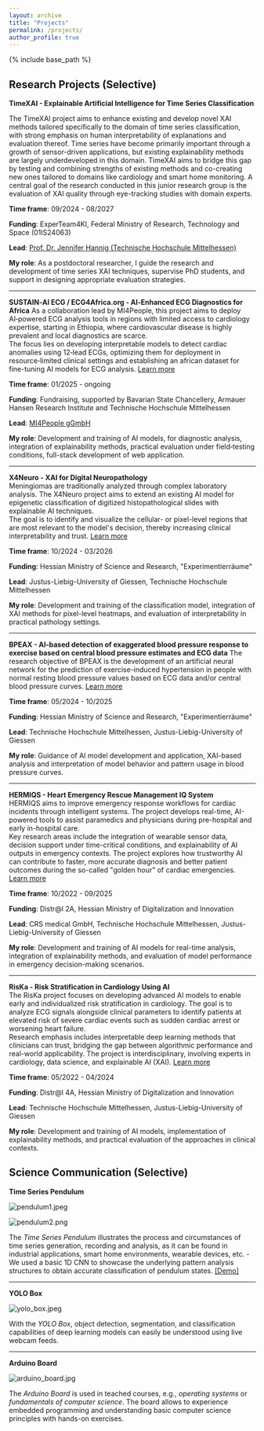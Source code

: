 ```yaml
---
layout: archive
title: "Projects"
permalink: /projects/
author_profile: true
---
```


{% include base_path %}

## Research Projects (Selective)

**TimeXAI - Explainable Artificial Intelligence for Time Series Classification**

The TimeXAI project aims to enhance existing and develop novel XAI methods tailored specifically to the domain of time series classification, with strong emphasis on human interpretability of explanations and evaluation thereof. Time series have become primarily important through a growth of sensor-driven applications, but existing explainability methods are largely underdeveloped in this domain. TimeXAI aims to bridge this gap by testing and combining strengths of existing methods and co-creating new ones tailored to domains like cardiology and smart home monitoring. A central goal of the research conducted in this junior research group is the evaluation of XAI quality through eye-tracking studies with domain experts.

**Time frame**: 09/2024 - 08/2027

**Funding**: ExperTeam4KI, Federal Ministry of Research, Technology and Space (01IS24063)

**Lead**: [Prof. Dr. Jennifer Hannig (Technische Hochschule Mittelhessen)](https://www.thm.de/mnd/jennifer-hannig)

**My role**: As a postdoctoral researcher, I guide the research and development of time series XAI techniques, supervise PhD students, and support in designing appropriate evaluation strategies.


---

**SUSTAIN‑AI ECG / ECG4Africa.org - AI‑Enhanced ECG Diagnostics for Africa**
  As a collaboration lead by MI4People, this project aims to deploy AI‑powered ECG analysis tools in regions with limited access to cardiology expertise, starting in Ethiopia, where cardiovascular disease is highly prevalent and local diagnostics are scarce.  
  The focus lies on developing interpretable models to detect cardiac anomalies using 12‑lead ECGs, optimizing them for deployment in resource‑limited clinical settings and establishing an african dataset for fine-tuning AI models for ECG analysis. [Learn more](https://mi4people.org/sustain-ai-ecg)
  
**Time frame**: 01/2025 - ongoing

**Funding**: Fundraising, supported by Bavarian State Chancellery, Armauer Hansen Research Institute and Technische Hochschule Mittelhessen 

**Lead**: [MI4People gGmbH](https://www.mi4people.org/)

**My role**: Development and training of AI models, for diagnostic analysis, integration of explainability methods, practical evaluation under field‑testing conditions, full-stack development of web application.

---

**X4Neuro - XAI for Digital Neuropathology**  
  Meningiomas are traditionally analyzed through complex laboratory analysis. The X4Neuro project aims to extend an existing AI model for epigenetic classification of digitized histopathological slides with explainable AI techniques.  
  The goal is to identify and visualize the cellular- or pixel-level regions that are most relevant to the model's decision, thereby increasing clinical interpretability and trust. [Learn more](https://www.thm.de/mnd/jennifer-hannig/x4neuro-xai-for-digital-neuropathology)
  
**Time frame**: 10/2024 - 03/2026

**Funding**: Hessian Ministry of Science and Research, "Experimentierräume"

**Lead**: Justus-Liebig-University of Giessen, Technische Hochschule Mittelhessen

**My role**: Development and training of the classification model, integration of XAI methods for pixel-level heatmaps, and evaluation of interpretability in practical pathology settings.

---

**BPEAX - AI-based detection of exaggerated blood pressure response to exercise based on central blood pressure estimates and ECG data** 
  The research objective of BPEAX is the development of an artificial neural network for the prediction of exercise-induced hypertension in people with normal resting blood pressure values based on ECG data and/or central blood pressure curves. [Learn more](https://www.thm.de/mnd/jennifer-hannig/x4neuro-xai-for-digital-neuropathology)
  
**Time frame**: 05/2024 - 10/2025

**Funding**: Hessian Ministry of Science and Research, "Experimentierräume"

**Lead**: Technische Hochschule Mittelhessen, Justus-Liebig-University of Giessen

**My role**: Guidance of AI model development and application, XAI-based analysis and interpretation of model behavior and pattern usage in blood pressure curves.

---

**HERMIQS - Heart Emergency Rescue Management IQ System**  
  HERMIQS aims to improve emergency response workflows for cardiac incidents through intelligent systems. The project develops real-time, AI-powered tools to assist paramedics and physicians during pre-hospital and early in-hospital care.  
  Key research areas include the integration of wearable sensor data, decision support under time-critical conditions, and explainability of AI outputs in emergency contexts. The project explores how trustworthy AI can contribute to faster, more accurate diagnosis and better patient outcomes during the so-called "golden hour" of cardiac emergencies. [Learn more](https://www.lidia-hessen.de/projekte-entdecken/hermiqs-heart-emergency-rescue-management-iq-system/)
  
**Time frame**: 10/2022 - 09/2025

**Funding**: Distr@l 2A, Hessian Ministry of Digitalization and Innovation

**Lead**: CRS medical GmbH, Technische Hochschule Mittelhessen, Justus-Liebig-University of Giessen

**My role**: Development and training of AI models for real-time analysis, integration of explainability methods, and evaluation of model performance in emergency decision-making scenarios.  

---

**RisKa - Risk Stratification in Cardiology Using AI**  
  The RisKa project focuses on developing advanced AI models to enable early and individualized risk stratification in cardiology. The goal is to analyze ECG signals alongside clinical parameters to identify patients at elevated risk of severe cardiac events such as sudden cardiac arrest or worsening heart failure.  
  Research emphasis includes interpretable deep learning methods that clinicians can trust, bridging the gap between algorithmic performance and real-world applicability. The project is interdisciplinary, involving experts in cardiology, data science, and explainable AI (XAI). [Learn more](https://www.lidia-hessen.de/projekte-entdecken/riska-risikostratifizierung-in-der-kardiologie-mittels-ki/)

**Time frame**: 05/2022 - 04/2024

**Funding**: Distr@l 4A, Hessian Ministry of Digitalization and Innovation

**Lead**: Technische Hochschule Mittelhessen, Justus-Liebig-University of Giessen

**My role**: Development and training of AI models, implementation of explainability methods, and practical evaluation of the approaches in clinical contexts.


## Science Communication (Selective)
 
**Time Series Pendulum**

![pendulum1.jpeg](../images/pendulum1.jpeg)

![pendulum2.png](../images/pendulum2.png)

The _Time Series Pendulum_ illustrates the process and circumstances of time series generation, recording and analysis, as it can be found in industrial applications, smart home environments, wearable devices, etc. - We used a basic 1D CNN to showcase the underlying pattern analysis structures to obtain accurate classification of pendulum states.
[[Demo]](https://gitlab.com/nilsgumpfer/pendulum-timeseries)

---

**YOLO Box**

![yolo_box.jpeg](../images/yolo_box.jpeg)

With the _YOLO Box_, object detection, segmentation, and classification capabilities of deep learning models can easily be understood using live webcam feeds.

---

**Arduino Board**

![arduino_board.jpg](../images/arduino_board.jpg)

The _Arduino Board_ is used in teached courses, e.g., _operating systems_ or _fundamentals of computer science_. The board allows to experience embedded programming and understanding basic computer science principles with hands-on exercises.
